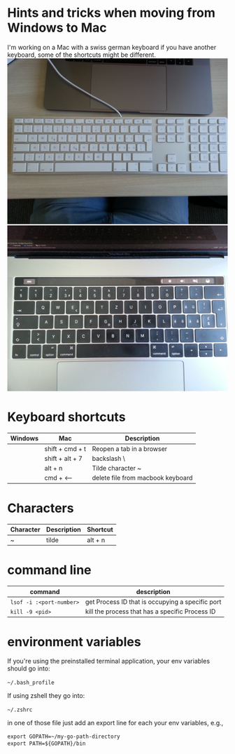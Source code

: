 # Hints and tricks when moving from Windows to Mac

I'm working on a Mac with a swiss german keyboard if you have another keyboard, some of the shortcuts might be different.
![external keyboard layout](https://raw.githubusercontent.com/gwildu/windows-2-mac/master/assets/keyboard_external.jpg "external keyboard layout")
![internal keyboard layout](https://raw.githubusercontent.com/gwildu/windows-2-mac/master/assets/keyboard_internal.jpg "internal keyboard layout")

# Keyboard shortcuts

| Windows | Mac | Description |
| --- | --- | --- |
|  | shift + cmd + t | Reopen a tab in a browser |
|  | shift + alt + 7 | backslash \ |
|  | alt + n | Tilde character ~ |
|  | cmd + <-- | delete file from macbook keyboard |


# Characters

| Character | Description | Shortcut |
| --- | --- | --- |
| ~ | tilde | alt + n |


# command line

| command | description |
| --- | --- |
| `lsof -i :<port-number>` | get Process ID that is occupying a specific port |
| `kill -9 <pid>` | kill the process that has a specific Process ID |

# environment variables

If you're using the preinstalled terminal application, your env variables should go into:

`~/.bash_profile`

If using zshell they go into:

`~/.zshrc`

in one of those file just add an export line for each your env variables, e.g.,

```
export GOPATH=~/my-go-path-directory
export PATH=${GOPATH}/bin
```

